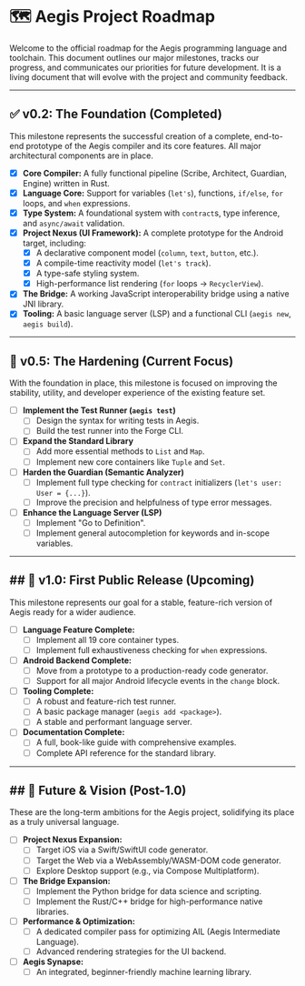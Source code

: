 # 🗺️ Aegis Project Roadmap

Welcome to the official roadmap for the Aegis programming language and toolchain. This document outlines our major milestones, tracks our progress, and communicates our priorities for future development. It is a living document that will evolve with the project and community feedback.

---
## ✅ v0.2: The Foundation (Completed)

This milestone represents the successful creation of a complete, end-to-end prototype of the Aegis compiler and its core features. All major architectural components are in place.

- [x] **Core Compiler:** A fully functional pipeline (Scribe, Architect, Guardian, Engine) written in Rust.
- [x] **Language Core:** Support for variables (`let's`), functions, `if/else`, `for` loops, and `when` expressions.
- [x] **Type System:** A foundational system with `contract`s, type inference, and `async/await` validation.
- [x] **Project Nexus (UI Framework):** A complete prototype for the Android target, including:
    - [x] A declarative component model (`column`, `text`, `button`, etc.).
    - [x] A compile-time reactivity model (`let's track`).
    - [x] A type-safe styling system.
    - [x] High-performance list rendering (`for` loops -> `RecyclerView`).
- [x] **The Bridge:** A working JavaScript interoperability bridge using a native JNI library.
- [x] **Tooling:** A basic language server (LSP) and a functional CLI (`aegis new`, `aegis build`).

---
## 🚀 v0.5: The Hardening (Current Focus)

With the foundation in place, this milestone is focused on improving the stability, utility, and developer experience of the existing feature set.

- [ ] **Implement the Test Runner (`aegis test`)**
    - [ ] Design the syntax for writing tests in Aegis.
    - [ ] Build the test runner into the Forge CLI.
- [ ] **Expand the Standard Library**
    - [ ] Add more essential methods to `List` and `Map`.
    - [ ] Implement new core containers like `Tuple` and `Set`.
- [ ] **Harden the Guardian (Semantic Analyzer)**
    - [ ] Implement full type checking for `contract` initializers (`let's user: User = {...}`).
    - [ ] Improve the precision and helpfulness of type error messages.
- [ ] **Enhance the Language Server (LSP)**
    - [ ] Implement "Go to Definition".
    - [ ] Implement general autocompletion for keywords and in-scope variables.

---
## ## 🌟 v1.0: First Public Release (Upcoming)

This milestone represents our goal for a stable, feature-rich version of Aegis ready for a wider audience.

- [ ] **Language Feature Complete:**
    - [ ] Implement all 19 core container types.
    - [ ] Implement full exhaustiveness checking for `when` expressions.
- [ ] **Android Backend Complete:**
    - [ ] Move from a prototype to a production-ready code generator.
    - [ ] Support for all major Android lifecycle events in the `change` block.
- [ ] **Tooling Complete:**
    - [ ] A robust and feature-rich test runner.
    - [ ] A basic package manager (`aegis add <package>`).
    - [ ] A stable and performant language server.
- [ ] **Documentation Complete:**
    - [ ] A full, book-like guide with comprehensive examples.
    - [ ] Complete API reference for the standard library.

---
## ## 🌌 Future & Vision (Post-1.0)

These are the long-term ambitions for the Aegis project, solidifying its place as a truly universal language.

- [ ] **Project Nexus Expansion:**
    - [ ] Target iOS via a Swift/SwiftUI code generator.
    - [ ] Target the Web via a WebAssembly/WASM-DOM code generator.
    - [ ] Explore Desktop support (e.g., via Compose Multiplatform).
- [ ] **The Bridge Expansion:**
    - [ ] Implement the Python bridge for data science and scripting.
    - [ ] Implement the Rust/C++ bridge for high-performance native libraries.
- [ ] **Performance & Optimization:**
    - [ ] A dedicated compiler pass for optimizing AIL (Aegis Intermediate Language).
    - [ ] Advanced rendering strategies for the UI backend.
- [ ] **Aegis Synapse:**
    - [ ] An integrated, beginner-friendly machine learning library.

